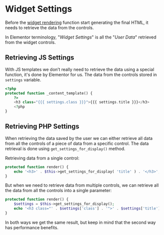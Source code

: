 # Widget Settings

Before the [widget rendering](./widget-rendering) function start generating the final HTML, it needs to retrieve the data from the controls.

In Elementor terminology, "*Widget Settings*" is all the "*User Data*" retrieved from the widget controls.

## Retrieving JS Settings

With JS templates we don’t really need to retrieve the data using a special function, it's done by Elementor for us. The data from the controls stored in `settings` variable.

```php
<?php
protected function _content_template() {
	?>
	<h3 class="{{{ settings.class }}}">{{{ settings.title }}}</h3>
	<?php
}
```

## Retrieving PHP Settings

When retrieving the data saved by the user we can either retrieve all data from all the controls of a piece of data from a specific control. The data retrieval is done using `get_settings_for_display()` method.

Retrieving data from a single control:

```php
protected function render() {
	echo '<h3>' . $this->get_settings_for_display( 'title' ) . '</h3>';
}
```

But when we need to retrieve data from multiple controls, we can retrieve all the data from all the controls into a single parameter:

```php
protected function render() {
	$settings = $this->get_settings_for_display();
	echo '<h3 class="' . $settings['class'] . '">' . $settings['title'] . '</h3>';
}
```

In both ways we get the same result, but keep in mind that the second way has performance benefits.
